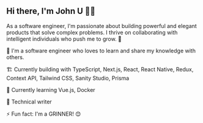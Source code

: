 
## Hi there, I'm John U 👋🏾

As a software engineer, I'm passionate about building powerful and elegant products that solve complex problems. I thrive on collaborating with intelligent individuals who push me to grow. 🌱

💼 I'm a software engineer who loves to learn and share my knowledge with others.

🏗 Currently building with TypeScript, Next.js, React, React Native, Redux, Context API, Tailwind CSS, Sanity Studio, Prisma

📖 Currently learning Vue.js, Docker

📝 Technical writer

⚡️ Fun fact: I'm a GRINNER! 😊 
<!--
**arjorb/arjorb** is a ✨ _special_ ✨ repository because its `README.md` (this file) appears on your GitHub profile.

Here are some ideas to get you started:


- 🔭 I’m currently working on ...
- 🌱 I’m currently learning ...
- 👯 I’m looking to collaborate on ...
- 🤔 I’m looking for help with ...
- 💬 Ask me about ...
- 📫 How to reach me: ...
- 😄 Pronouns: ...
- ⚡ Fun fact: ...

-->
